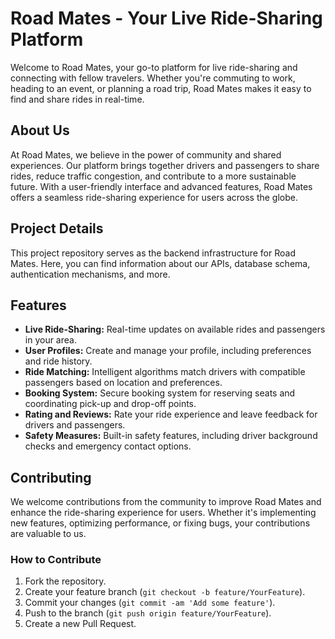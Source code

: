 # Road Mates - Your Live Ride-Sharing Platform

Welcome to Road Mates, your go-to platform for live ride-sharing and connecting with fellow travelers. Whether you're commuting to work, heading to an event, or planning a road trip, Road Mates makes it easy to find and share rides in real-time.

## About Us

At Road Mates, we believe in the power of community and shared experiences. Our platform brings together drivers and passengers to share rides, reduce traffic congestion, and contribute to a more sustainable future. With a user-friendly interface and advanced features, Road Mates offers a seamless ride-sharing experience for users across the globe.

## Project Details

This project repository serves as the backend infrastructure for Road Mates. Here, you can find information about our APIs, database schema, authentication mechanisms, and more.

## Features

- **Live Ride-Sharing:** Real-time updates on available rides and passengers in your area.
- **User Profiles:** Create and manage your profile, including preferences and ride history.
- **Ride Matching:** Intelligent algorithms match drivers with compatible passengers based on location and preferences.
- **Booking System:** Secure booking system for reserving seats and coordinating pick-up and drop-off points.
- **Rating and Reviews:** Rate your ride experience and leave feedback for drivers and passengers.
- **Safety Measures:** Built-in safety features, including driver background checks and emergency contact options.

## Contributing

We welcome contributions from the community to improve Road Mates and enhance the ride-sharing experience for users. Whether it's implementing new features, optimizing performance, or fixing bugs, your contributions are valuable to us.

### How to Contribute

1. Fork the repository.
2. Create your feature branch (`git checkout -b feature/YourFeature`).
3. Commit your changes (`git commit -am 'Add some feature'`).
4. Push to the branch (`git push origin feature/YourFeature`).
5. Create a new Pull Request.


